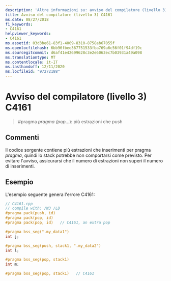 ```yaml
---
description: 'Altre informazioni su: avviso del compilatore (livello 3) C4161'
title: Avviso del compilatore (livello 3) C4161
ms.date: 08/27/2018
f1_keywords:
- C4161
helpviewer_keywords:
- C4161
ms.assetid: 03d3be61-83f1-4009-8310-8758ab67055f
ms.openlocfilehash: 6bb96fbee367751533fba769a6c56f01f94df19c
ms.sourcegitcommit: d6af41e42699628c3e2e6063ec7b03931a49a098
ms.translationtype: MT
ms.contentlocale: it-IT
ms.lasthandoff: 12/11/2020
ms.locfileid: "97272188"
---
```

# <a name="compiler-warning-level-3-c4161"></a>Avviso del compilatore (livello 3) C4161

> #<a name="pragma-pragmapop--more-pops-than-pushes"></a>pragma *pragma (pop*...): più estrazioni che push

## <a name="remarks"></a>Commenti

Il codice sorgente contiene più estrazioni che inserimenti per pragma *pragma*, quindi lo stack potrebbe non comportarsi come previsto. Per evitare l'avviso, assicurarsi che il numero di estrazioni non superi il numero di inserimenti.

## <a name="example"></a>Esempio

L'esempio seguente genera l'errore C4161:

```cpp
// C4161.cpp
// compile with: /W3 /LD
#pragma pack(push, id)
#pragma pack(pop, id)
#pragma pack(pop, id)   // C4161, an extra pop

#pragma bss_seg(".my_data1")
int j;

#pragma bss_seg(push, stack1, ".my_data2")
int l;

#pragma bss_seg(pop, stack1)
int m;

#pragma bss_seg(pop, stack1)   // C4161
```
